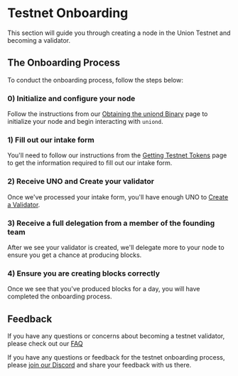 # Testnet Onboarding

This section will guide you through creating a node in the Union Testnet and becoming a validator.

## The Onboarding Process

To conduct the onboarding process, follow the steps below:

### 0) Initialize and configure your node

Follow the instructions from our [Obtaining the uniond Binary](./01_obtaining_uniond.md) page to initialize your node and begin interacting with `uniond`.

### 1) Fill out our intake form

You'll need to follow our instructions from the [Getting Testnet Tokens](./02_getting_tokens.md) page to get the information required to fill out our intake form.

### 2) Receive UNO and Create your validator

Once we've processed your intake form, you'll have enough UNO to [Create a Validator](./creating_validators).

### 3) Receive a full delegation from a member of the founding team

After we see your validator is created, we'll delegate more to your node to ensure you get a chance at producing blocks.

### 4) Ensure you are creating blocks correctly

Once we see that you've produced blocks for a day, you will have completed the onboarding process.

## Feedback

If you have any questions or concerns about becoming a testnet validator, please check out our [FAQ](./faq)

If you have any questions or feedback for the testnet onboarding process, please [join our Discord](https://discord.gg/union-build) and share your feedback with us there.
